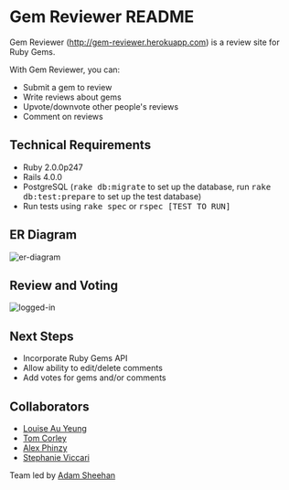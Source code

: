 Gem Reviewer README
===================

Gem Reviewer (http://gem-reviewer.herokuapp.com) is a review site for Ruby Gems.

With Gem Reviewer, you can:
* Submit a gem to review
* Write reviews about gems
* Upvote/downvote other people's reviews
* Comment on reviews

Technical Requirements
-------------------
* Ruby 2.0.0p247
* Rails 4.0.0
* PostgreSQL (<tt>rake db:migrate</tt> to set up the database, run <tt>rake db:test:prepare</tt> to set up the test database)
* Run tests using <tt>rake spec</tt> or <tt>rspec [TEST TO RUN]</tt>

ER Diagram
-------------------
![er-diagram](https://lh5.googleusercontent.com/-g9JYKnSlCZQ/UmXUpXngCuI/AAAAAAAANYg/-17izrsgudQ/w688-h421-no/gem_reviewer_er_diagram.png)

Review and Voting
-------------------
![logged-in](https://lh3.googleusercontent.com/-wmGWvBrtWXg/UmXUqjf3vaI/AAAAAAAANYs/9Twixgsl5eM/w968-h370-no/gem_reviewer.png)

Next Steps
-------------------
* Incorporate Ruby Gems API
* Allow ability to edit/delete comments
* Add votes for gems and/or comments

Collaborators
-------------------
* [Louise Au Yeung](https://github.com/lauyeung)
* [Tom Corley](https://github.com/mgidea)
* [Alex Phinzy](https://github.com/Aphin715)
* [Stephanie Viccari](github[https://github.com/SViccari)

Team led by [Adam Sheehan](https://github.com/atsheehan)
